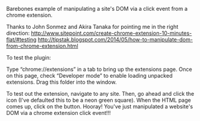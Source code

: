 Barebones example of manipulating a site's DOM via a click event from a chrome extension.

Thanks to John Sonmez and Akira Tanaka for pointing me in the right direction:
http://www.sitepoint.com/create-chrome-extension-10-minutes-flat/#testing
http://tipstak.blogspot.com/2014/05/how-to-manipulate-dom-from-chrome-extension.html

To test the plugin:

Type “chrome://extensions” in a tab to bring up the extensions page.
Once on this page, check “Developer mode” to enable loading unpacked extensions.
Drag this folder into the window.

To test out the extension, navigate to any site. Then, go ahead and click the icon (I've defaulted this to be a neon green square). When the HTML page comes up, click on the button. Hooray! You've just manipulated a website's DOM via a chrome extension click event!!!